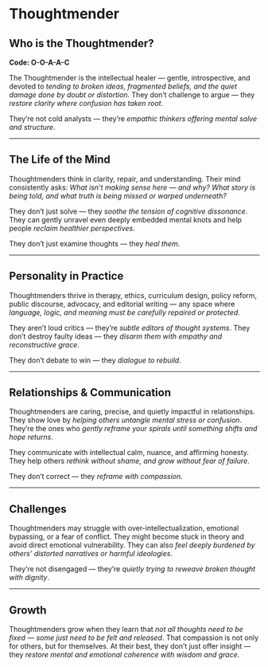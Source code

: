# Thoughtmender
## Who is the Thoughtmender?
**Code: O-O-A-A-C**

The Thoughtmender is the intellectual healer — gentle, introspective, and devoted to *tending to broken ideas, fragmented beliefs, and the quiet damage done by doubt or distortion*. They don’t challenge to argue — they *restore clarity where confusion has taken root*.

They’re not cold analysts — they’re *empathic thinkers offering mental salve and structure*.

---

## The Life of the Mind

Thoughtmenders think in clarity, repair, and understanding. Their mind consistently asks: *What isn’t making sense here — and why? What story is being told, and what truth is being missed or warped underneath?*

They don’t just solve — they *soothe the tension of cognitive dissonance*. They can gently unravel even deeply embedded mental knots and help people *reclaim healthier perspectives*.

They don’t just examine thoughts — they *heal them*.

---

## Personality in Practice

Thoughtmenders thrive in therapy, ethics, curriculum design, policy reform, public discourse, advocacy, and editorial writing — any space where *language, logic, and meaning must be carefully repaired or protected*.

They aren’t loud critics — they’re *subtle editors of thought systems*. They don’t destroy faulty ideas — they *disarm them with empathy and reconstructive grace*.

They don’t debate to win — they *dialogue to rebuild*.

---

## Relationships & Communication

Thoughtmenders are caring, precise, and quietly impactful in relationships. They show love by *helping others untangle mental stress or confusion*. They’re the ones who *gently reframe your spirals until something shifts and hope returns*.

They communicate with intellectual calm, nuance, and affirming honesty. They help others *rethink without shame, and grow without fear of failure*.

They don’t correct — they *reframe with compassion*.

---

## Challenges

Thoughtmenders may struggle with over-intellectualization, emotional bypassing, or a fear of conflict. They might become stuck in theory and avoid direct emotional vulnerability. They can also *feel deeply burdened by others’ distorted narratives or harmful ideologies*.

They’re not disengaged — they’re *quietly trying to reweave broken thought with dignity*.

---

## Growth

Thoughtmenders grow when they learn that *not all thoughts need to be fixed — some just need to be felt and released*. That compassion is not only for others, but for themselves. At their best, they don’t just offer insight — they *restore mental and emotional coherence with wisdom and grace*.
